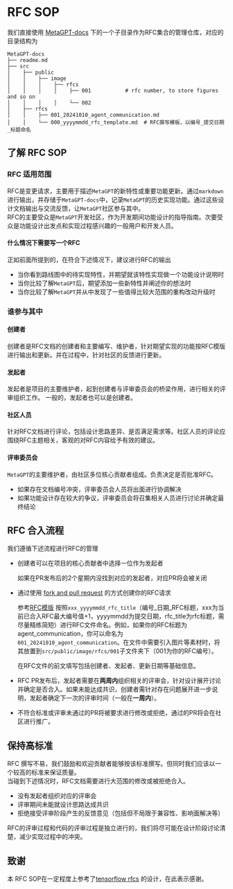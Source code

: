 # RFC SOP

我们直接使用 [MetaGPT-docs](https://github.com/geekan/MetaGPT-docs) 下的一个子目录作为RFC集合的管理仓库，对应的目录结构为

```text
MetaGPT-docs
├── readme.md
├── src
│    ├── public
│    │    ├── image
│    │    │    ├── rfcs
│    │    │    │    ├── 001           # rfc number, to store figures and so on
│    │    │    │    └── 002
│    ├── rfcs
│    │    ├── 001_20241010_agent_communication.md
│    │    └── 000_yyyymmdd_rfc_template.md  # RFC撰写模板，以编号_提交日期_标题命名
```

## 了解 RFC SOP

### RFC 适用范围

RFC是变更请求，主要用于描述`MetaGPT`的新特性或重要功能更新。通过`markdown`进行输出，并存储于`MetaGPT-docs`中，记录`MetaGPT`的历史实现功能。通过这些设计文档输出与交流反馈，让`MetaGPT`社区参与其中。  
RFC的主要受众是`MetaGPT`开发社区，作为开发期间功能设计的指导指南。次要受众是功能设计出发点和实现过程感兴趣的一般用户和开发人员。

#### 什么情况下需要写一个RFC

正如前面所提到的，在符合下述情况下，建议进行RFC的输出

- 当你看到路线图中的待实现特性，并期望就该特性实现做一个功能设计说明时
- 当你比较了解`MetaGPT`后，期望添加一些新特性并阐述你的想法时
- 当你比较了解`MetaGPT`并从中发现了一些值得比较大范围的重构改动升级时

### 谁参与其中

#### 创建者

创建者是RFC文档的创建者和主要编写、维护者，针对期望实现的功能按RFC模版进行输出和更新。并在过程中，针对社区的反馈进行更新。

#### 发起者

发起者是项目的主要维护者，起到创建者与评审委员会的桥梁作用，进行相关的评审组织工作。
一般的，发起者也可以是创建者。

#### 社区人员

针对RFC文档进行评论，包括设计思路差异、是否满足需求等。社区人员的评论应围绕RFC主题相关，客观的对RFC内容给予有效的建议。

#### 评审委员会

`MetaGPT`的主要维护者，由社区多位核心贡献者组成。负责决定是否批准RFC。

- 如果存在文档编号冲突，评审委员会人员将出面进行协调解决
- 如果功能设计存在较大的争议，评审委员会将召集相关人员进行讨论并确定最终结论

## RFC 合入流程

我们遵循下述流程进行RFC的管理

- 创建者可以在项目的核心贡献者中选择一位作为发起者

  如果在PR发布后的2个星期内没找到对应的发起者，对应PR将会被关闭

- 通过使用 [fork and pull request](https://docs.github.com/en/get-started/exploring-projects-on-github/contributing-to-a-project) 的方式创建你的RFC请求

  参考[RFC模版](https://github.com/geekan/MetaGPT-docs/src/zh/guide/contribution/xxx_yyyymmdd_rfc_template.md) 按照`xxx_yyyymmdd_rfc_title`（编号\_日期\_RFC标题，xxx为当前已合入RFC最大编号值+1，yyyymmdd为提交日期，rfc_title为rfc标题，需尽量精练简短）进行RFC文件命名。例如，如果你的RFC标题为agent_communication，你可以命名为`001_20241010_agent_communication`。在文件中需要引入图片等素材时，将其放置到`src/public/image/rfcs/001`子文件夹下（001为你的RFC编号）。

  在RFC文件的前文填写包括创建者、发起者、更新日期等基础信息。

- RFC PR发布后，发起者需要在**两周内**组织相关的评审会，针对设计展开讨论并确定是否合入。如果未能达成共识，创建者需针对存在问题展开进一步说明，发起者确定下一次的评审时间（一般在**一周内**）。
- 不符合标准或评审未通过的PR将被要求进行修改或拒绝，通过的PR将会在社区进行推广。

## 保持高标准

RFC 撰写不易，我们鼓励和欢迎贡献者能够按该标准撰写。但同时我们应该以一个较高的标准来保证质量。  
当碰到下述情况时，RFC文档需要进行大范围的修改或被拒绝合入。

- 没有发起者组织对应的评审会
- 评审期间未能就设计思路达成共识
- 拒绝接受评审阶段产生的反馈意见（包括但不局限于兼容性、影响面解决等）

RFC的评审过程和代码的评审过程是独立进行的，我们将尽可能在设计阶段讨论清楚，减少实现过程中的冲突。

## 致谢

本 RFC SOP在一定程度上参考了[tensorflow rfcs](https://github.com/tensorflow/community/tree/master/rfcs) 的设计，在此表示感谢。
